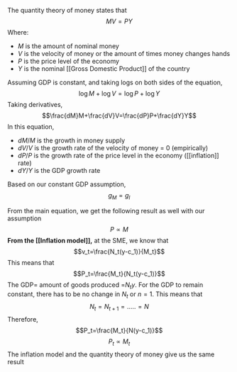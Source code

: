 The quantity theory of money states that $$MV=PY$$Where:
- $M$ is the amount of nominal money
- $V$ is the velocity of money or the amount of times money changes hands
- $P$ is the price level of the economy
- $Y$ is the nominal [[Gross Domestic Product]] of the country

Assuming GDP is constant, and taking logs on both sides of the equation,
$$\log M+\log V=\log P+\log Y$$Taking derivatives,
$$\frac{dM}M+\frac{dV}V=\frac{dP}P+\frac{dY}Y$$In this equation,
- $dM/M$ is the growth in money supply
- $dV/V$ is the growth rate of the velocity of money = 0 (empirically)
- $dP/P$ is the growth rate of the price level in the economy ([[inflation]] rate)
- $dY/Y$ is the GDP growth rate

Based on our constant GDP assumption,
$$g_M=g_I$$

From the main equation, we get the following result as well with our assumption $$P\propto M$$
**From the [[Inflation model]],**
at the SME, we know that$$v_t=\frac{N_t(y-c_1)}{M_t}$$This means that $$P_t=\frac{M_t}{N_t(y-c_1)}$$The GDP= amount of goods produced =$N_ty$. For the GDP to remain constant, there has to be no change in $N_t$ or $n=1$. This means that $$N_t=N_{t+1}=\text{.....}=N$$Therefore,$$P_t=\frac{M_t}{N(y-c_1)}$$$$P_t\propto  M_t$$ The inflation model and the quantity theory of money give us the same result

